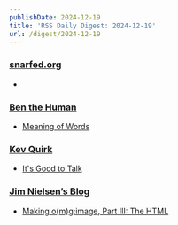 ```yaml
---
publishDate: 2024-12-19
title: 'RSS Daily Digest: 2024-12-19'
url: /digest/2024-12-19
---
```


### [snarfed.org](https://snarfed.org/)

  * [](https://snarfed.org/2024-12-18_54352)
  
### [Ben the Human](https://benthehuman.com/)

  * [Meaning of Words](https://benthehuman.com/meaning-of-words/)
  
### [Kev Quirk](https://kevquirk.com/)

  * [It's Good to Talk](https://kevquirk.com/blog/it-s-good-to-talk)
  
### [Jim Nielsen’s Blog](https://blog.jim-nielsen.com/)

  * [Making o(m)g:image, Part III: The HTML](https://blog.jim-nielsen.com/2024/making-omgimg-pt-iii/)
  

